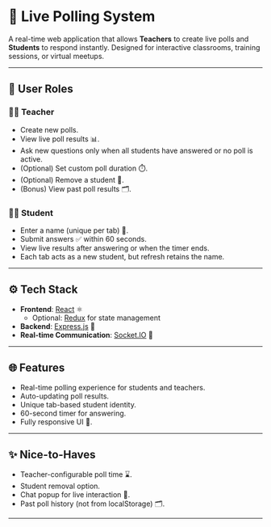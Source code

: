 # 🎯 Live Polling System

A real-time web application that allows **Teachers** to create live polls and **Students** to respond instantly. Designed for interactive classrooms, training sessions, or virtual meetups.

---

## 👥 User Roles

### 🧑‍🏫 Teacher
- Create new polls.
- View live poll results 📊.
- Ask new questions only when all students have answered or no poll is active.
- (Optional) Set custom poll duration ⏱️.
- (Optional) Remove a student 🚫.
- (Bonus) View past poll results 🗂️.

### 🧑‍🎓 Student
- Enter a name (unique per tab) 📝.
- Submit answers ✅ within 60 seconds.
- View live results after answering or when the timer ends.
- Each tab acts as a new student, but refresh retains the name.

---

## ⚙️ Tech Stack

- **Frontend**: [React](https://reactjs.org/) ⚛️
  - Optional: [Redux](https://redux.js.org/) for state management
- **Backend**: [Express.js](https://expressjs.com/) 🚀
- **Real-time Communication**: [Socket.IO](https://socket.io/) 🔌

---

## 🌐 Features

- Real-time polling experience for students and teachers.
- Auto-updating poll results.
- Unique tab-based student identity.
- 60-second timer for answering.
- Fully responsive UI 🎨.

---

## ✨ Nice-to-Haves

- Teacher-configurable poll time ⌛.
- Student removal option.
- Chat popup for live interaction 💬.
- Past poll history (not from localStorage) 🗂️.

---



